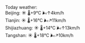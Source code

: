 Today weather:  
Beijing: ☀️   🌡️+9°C 🌬️↑4km/h  
Tianjin: ☀️   🌡️+16°C 🌬️↗11km/h  
Shijiazhuang: ☀️   🌡️+14°C 🌬️↑13km/h  
Tangshan: ☀️   🌡️+18°C 🌬️↗10km/h  
